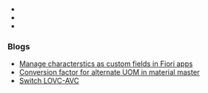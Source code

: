 

*
*
*




### Blogs


* [Manage characterstics as custom fields in Fiori apps ](https://community.sap.com/t5/supply-chain-management-blogs-by-members/manage-characterstics-as-custom-fields-in-fiori-apps/ba-p/13750530)
* [Conversion factor for alternate UOM in material master](https://community.sap.com/t5/supply-chain-management-blogs-by-members/conversion-factor-for-alternate-uom-in-material-master/ba-p/13746447)
* [Switch LOVC-AVC](https://community.sap.com/t5/enterprise-resource-planning-blogs-by-members/switch-lovc-avc/ba-p/13751307)
